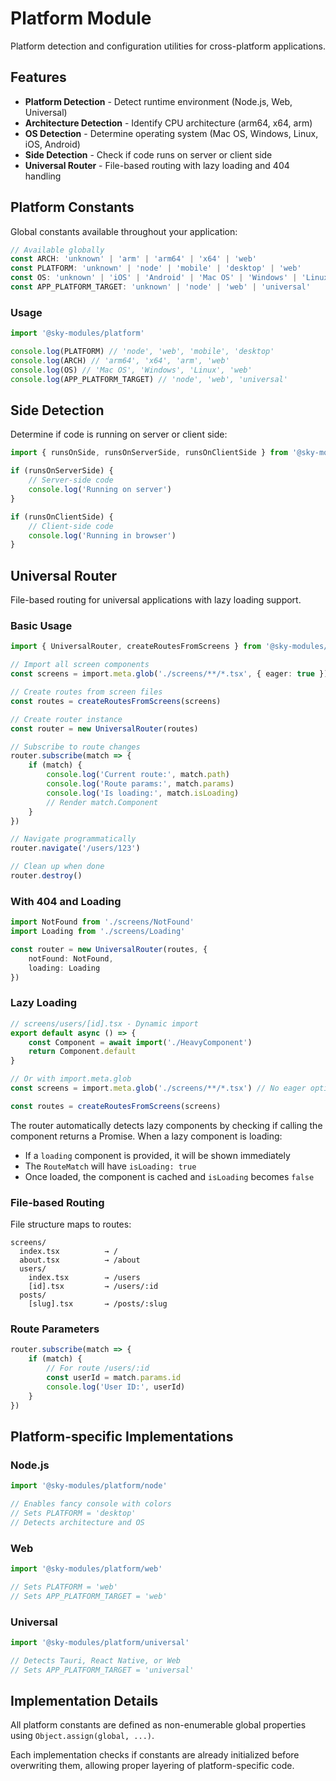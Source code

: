 # Platform Module

Platform detection and configuration utilities for cross-platform applications.

## Features

- **Platform Detection** - Detect runtime environment (Node.js, Web, Universal)
- **Architecture Detection** - Identify CPU architecture (arm64, x64, arm)
- **OS Detection** - Determine operating system (Mac OS, Windows, Linux, iOS, Android)
- **Side Detection** - Check if code runs on server or client side
- **Universal Router** - File-based routing with lazy loading and 404 handling

## Platform Constants

Global constants available throughout your application:

```typescript
// Available globally
const ARCH: 'unknown' | 'arm' | 'arm64' | 'x64' | 'web'
const PLATFORM: 'unknown' | 'node' | 'mobile' | 'desktop' | 'web'
const OS: 'unknown' | 'iOS' | 'Android' | 'Mac OS' | 'Windows' | 'Linux' | 'web'
const APP_PLATFORM_TARGET: 'unknown' | 'node' | 'web' | 'universal'
```

### Usage

```typescript
import '@sky-modules/platform'

console.log(PLATFORM) // 'node', 'web', 'mobile', 'desktop'
console.log(ARCH) // 'arm64', 'x64', 'arm', 'web'
console.log(OS) // 'Mac OS', 'Windows', 'Linux', 'web'
console.log(APP_PLATFORM_TARGET) // 'node', 'web', 'universal'
```

## Side Detection

Determine if code is running on server or client side:

```typescript
import { runsOnSide, runsOnServerSide, runsOnClientSide } from '@sky-modules/platform'

if (runsOnServerSide) {
    // Server-side code
    console.log('Running on server')
}

if (runsOnClientSide) {
    // Client-side code
    console.log('Running in browser')
}
```

## Universal Router

File-based routing for universal applications with lazy loading support.

### Basic Usage

```typescript
import { UniversalRouter, createRoutesFromScreens } from '@sky-modules/platform/universal/router'

// Import all screen components
const screens = import.meta.glob('./screens/**/*.tsx', { eager: true })

// Create routes from screen files
const routes = createRoutesFromScreens(screens)

// Create router instance
const router = new UniversalRouter(routes)

// Subscribe to route changes
router.subscribe(match => {
    if (match) {
        console.log('Current route:', match.path)
        console.log('Route params:', match.params)
        console.log('Is loading:', match.isLoading)
        // Render match.Component
    }
})

// Navigate programmatically
router.navigate('/users/123')

// Clean up when done
router.destroy()
```

### With 404 and Loading

```typescript
import NotFound from './screens/NotFound'
import Loading from './screens/Loading'

const router = new UniversalRouter(routes, {
    notFound: NotFound,
    loading: Loading
})
```

### Lazy Loading

```typescript
// screens/users/[id].tsx - Dynamic import
export default async () => {
    const Component = await import('./HeavyComponent')
    return Component.default
}

// Or with import.meta.glob
const screens = import.meta.glob('./screens/**/*.tsx') // No eager option

const routes = createRoutesFromScreens(screens)
```

The router automatically detects lazy components by checking if calling the component returns a Promise. When a lazy component is loading:
- If a `loading` component is provided, it will be shown immediately
- The `RouteMatch` will have `isLoading: true`
- Once loaded, the component is cached and `isLoading` becomes `false`

### File-based Routing

File structure maps to routes:

```
screens/
  index.tsx          → /
  about.tsx          → /about
  users/
    index.tsx        → /users
    [id].tsx         → /users/:id
  posts/
    [slug].tsx       → /posts/:slug
```

### Route Parameters

```typescript
router.subscribe(match => {
    if (match) {
        // For route /users/:id
        const userId = match.params.id
        console.log('User ID:', userId)
    }
})
```

## Platform-specific Implementations

### Node.js

```typescript
import '@sky-modules/platform/node'

// Enables fancy console with colors
// Sets PLATFORM = 'desktop'
// Detects architecture and OS
```

### Web

```typescript
import '@sky-modules/platform/web'

// Sets PLATFORM = 'web'
// Sets APP_PLATFORM_TARGET = 'web'
```

### Universal

```typescript
import '@sky-modules/platform/universal'

// Detects Tauri, React Native, or Web
// Sets APP_PLATFORM_TARGET = 'universal'
```

## Implementation Details

All platform constants are defined as non-enumerable global properties using `Object.assign(global, ...)`.

Each implementation checks if constants are already initialized before overwriting them, allowing proper layering of platform-specific code.
